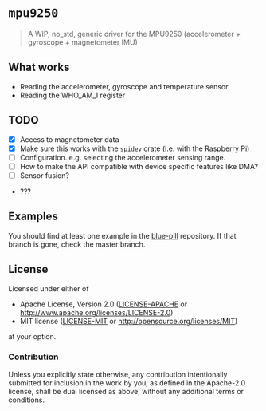 # `mpu9250`

> A WIP, no_std, generic driver for the MPU9250 (accelerometer + gyroscope + magnetometer IMU)

## What works

- Reading the accelerometer, gyroscope and temperature sensor
- Reading the WHO_AM_I register

## TODO

- [x] Access to magnetometer data
- [x] Make sure this works with the `spidev` crate (i.e. with the Raspberry Pi)
- [ ] Configuration. e.g. selecting the accelerometer sensing range.
- [ ] How to make the API compatible with device specific features like DMA?
- [ ] Sensor fusion?
- ???

## Examples

You should find at least one example in the [blue-pill] repository. If that branch is gone, check
the master branch.

[blue-pill]: https://github.com/japaric/blue-pill/tree/singletons/examples

## License

Licensed under either of

- Apache License, Version 2.0 ([LICENSE-APACHE](LICENSE-APACHE) or
  http://www.apache.org/licenses/LICENSE-2.0)
- MIT license ([LICENSE-MIT](LICENSE-MIT) or http://opensource.org/licenses/MIT)

at your option.

### Contribution

Unless you explicitly state otherwise, any contribution intentionally submitted for inclusion in the
work by you, as defined in the Apache-2.0 license, shall be dual licensed as above, without any
additional terms or conditions.
